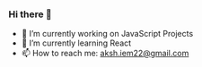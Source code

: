 ### Hi there 👋

<!--
**kmrakash/kmrakash** is a ✨ _special_ ✨ repository because its `README.md` (this file) appears on your GitHub profile.

Here are some ideas to get you started:
-->
- 🔭 I’m currently working on JavaScript Projects
- 🌱 I’m currently learning React
- 📫 How to reach me: aksh.iem22@gmail.com

